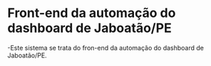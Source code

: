 # Front-end da automação do dashboard de Jaboatão/PE

-Este sistema se trata do fron-end da automação do dashboard de Jaboatão/PE.
